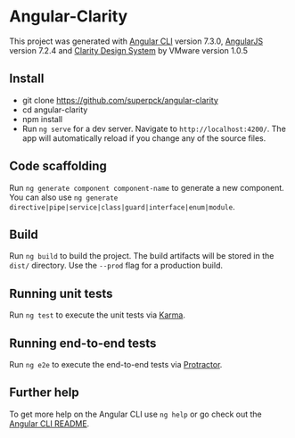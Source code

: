 # Angular-Clarity

This project was generated with [Angular CLI](https://github.com/angular/angular-cli) version 7.3.0, [AngularJS](https://angular.io/) version 7.2.4 and [Clarity Design System](https://vmware.github.io/clarity/news) by VMware version 1.0.5

## Install
- git clone https://github.com/superpck/angular-clarity
- cd angular-clarity
- npm install
- Run `ng serve` for a dev server. Navigate to `http://localhost:4200/`. The app will automatically reload if you change any of the source files.

## Code scaffolding

Run `ng generate component component-name` to generate a new component. You can also use `ng generate directive|pipe|service|class|guard|interface|enum|module`.

## Build

Run `ng build` to build the project. The build artifacts will be stored in the `dist/` directory. Use the `--prod` flag for a production build.

## Running unit tests

Run `ng test` to execute the unit tests via [Karma](https://karma-runner.github.io).

## Running end-to-end tests

Run `ng e2e` to execute the end-to-end tests via [Protractor](http://www.protractortest.org/).

## Further help

To get more help on the Angular CLI use `ng help` or go check out the [Angular CLI README](https://github.com/angular/angular-cli/blob/master/README.md).
